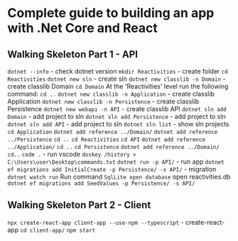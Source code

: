 # Complete guide to building an app with .Net Core and React

## Walking Skeleton Part 1 - API
`dotnet --info` -  check dotnet version
`mkdir Reactivities` - create folder
`cd Reactivities` 
`dotnet new sln` - create sln
`dotnet new classlib -n Domain` - create classlib Domain
`cd Domain`
At the 'Reactivities' level run the following command:
`cd ..`
`dotnet new classlib -n Application` - create classlib Application
`dotnet new classlib -n Persistence` - create classlib Persistence
`dotnet new webapi -n API` - create classlib API
`dotnet sln add Domain` - add project to sln
`dotnet sln add Persistence` - add project to sln
`dotnet sln add API` - add project to sln
`dotnet sln list` - show sln projects
`cd Application`
`dotnet add reference ../Domain/`
`dotnet add reference ../Persistence`
`cd ..`
`cd Reactivities`
`cd API`
`dotnet add reference ../Application/`
`cd ..`
`cd Persistence`
`dotnet add reference ../Domain/`
`cd..`
`code .` - run vscode
`doskey /history > C:\Users\user\Desktop\commands.txt`
`dotnet run -p API/` - run app
`dotnet ef migrations add InitialCreate -p Persistence/ -s API/` - migration
 `dotnet watch run`
 Run command `SqlLite open database` open reactivities.db
 `dotnet ef migrations add SeedValues -p Persistence/ -s API/`

 ## Walking Skeleton Part 2 - Client
 `npx create-react-app client-app --use-npm --typescript` - create-react-app
`cd client-app/`
`npm start`